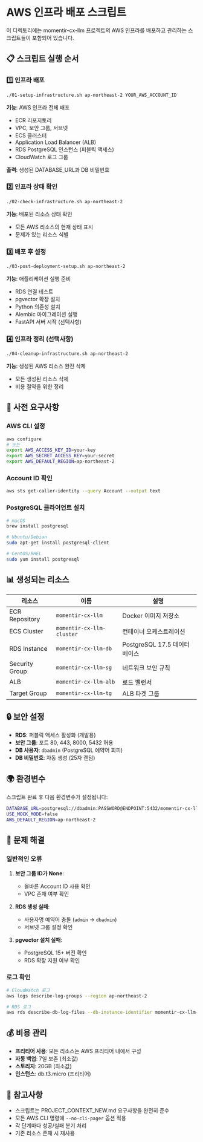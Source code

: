 # AWS 인프라 배포 스크립트

이 디렉토리에는 momentir-cx-llm 프로젝트의 AWS 인프라를 배포하고 관리하는 스크립트들이 포함되어 있습니다.

## 📋 스크립트 실행 순서

### 1️⃣ 인프라 배포
```bash
./01-setup-infrastructure.sh ap-northeast-2 YOUR_AWS_ACCOUNT_ID
```
**기능**: AWS 인프라 전체 배포
- ECR 리포지토리
- VPC, 보안 그룹, 서브넷
- ECS 클러스터
- Application Load Balancer (ALB)
- RDS PostgreSQL 인스턴스 (퍼블릭 액세스)
- CloudWatch 로그 그룹

**출력**: 생성된 DATABASE_URL과 DB 비밀번호

### 2️⃣ 인프라 상태 확인
```bash
./02-check-infrastructure.sh ap-northeast-2
```
**기능**: 배포된 리소스 상태 확인
- 모든 AWS 리소스의 현재 상태 표시
- 문제가 있는 리소스 식별

### 3️⃣ 배포 후 설정
```bash
./03-post-deployment-setup.sh ap-northeast-2
```
**기능**: 애플리케이션 실행 준비
- RDS 연결 테스트
- pgvector 확장 설치
- Python 의존성 설치
- Alembic 마이그레이션 실행
- FastAPI 서버 시작 (선택사항)

### 4️⃣ 인프라 정리 (선택사항)
```bash
./04-cleanup-infrastructure.sh ap-northeast-2
```
**기능**: 생성된 AWS 리소스 완전 삭제
- 모든 생성된 리소스 삭제
- 비용 절약을 위한 정리

## 🔧 사전 요구사항

### AWS CLI 설정
```bash
aws configure
# 또는
export AWS_ACCESS_KEY_ID=your-key
export AWS_SECRET_ACCESS_KEY=your-secret
export AWS_DEFAULT_REGION=ap-northeast-2
```

### Account ID 확인
```bash
aws sts get-caller-identity --query Account --output text
```

### PostgreSQL 클라이언트 설치
```bash
# macOS
brew install postgresql

# Ubuntu/Debian
sudo apt-get install postgresql-client

# CentOS/RHEL
sudo yum install postgresql
```

## 📊 생성되는 리소스

| 리소스 | 이름 | 설명 |
|--------|------|------|
| ECR Repository | `momentir-cx-llm` | Docker 이미지 저장소 |
| ECS Cluster | `momentir-cx-llm-cluster` | 컨테이너 오케스트레이션 |
| RDS Instance | `momentir-cx-llm-db` | PostgreSQL 17.5 데이터베이스 |
| Security Group | `momentir-cx-llm-sg` | 네트워크 보안 규칙 |
| ALB | `momentir-cx-llm-alb` | 로드 밸런서 |
| Target Group | `momentir-cx-llm-tg` | ALB 타겟 그룹 |

## 🔒 보안 설정

- **RDS**: 퍼블릭 액세스 활성화 (개발용)
- **보안 그룹**: 포트 80, 443, 8000, 5432 허용
- **DB 사용자**: `dbadmin` (PostgreSQL 예약어 회피)
- **DB 비밀번호**: 자동 생성 (25자 랜덤)

## 🌍 환경변수

스크립트 완료 후 다음 환경변수가 설정됩니다:

```bash
DATABASE_URL=postgresql://dbadmin:PASSWORD@ENDPOINT:5432/momentir-cx-llm
USE_MOCK_MODE=false
AWS_DEFAULT_REGION=ap-northeast-2
```

## 🚨 문제 해결

### 일반적인 오류

1. **보안 그룹 ID가 None**: 
   - 올바른 Account ID 사용 확인
   - VPC 존재 여부 확인

2. **RDS 생성 실패**:
   - 사용자명 예약어 충돌 (`admin` → `dbadmin`)
   - 서브넷 그룹 설정 확인

3. **pgvector 설치 실패**:
   - PostgreSQL 15+ 버전 확인
   - RDS 확장 지원 여부 확인

### 로그 확인
```bash
# CloudWatch 로그
aws logs describe-log-groups --region ap-northeast-2

# RDS 로그
aws rds describe-db-log-files --db-instance-identifier momentir-cx-llm-db --region ap-northeast-2
```

## 💰 비용 관리

- **프리티어 사용**: 모든 리소스는 AWS 프리티어 내에서 구성
- **자동 백업**: 7일 보존 (최소값)
- **스토리지**: 20GB (최소값)
- **인스턴스**: db.t3.micro (프리티어)

## 📝 참고사항

- 스크립트는 PROJECT_CONTEXT_NEW.md 요구사항을 완전히 준수
- 모든 AWS CLI 명령에 `--no-cli-pager` 옵션 적용
- 각 단계마다 성공/실패 분기 처리
- 기존 리소스 존재 시 재사용